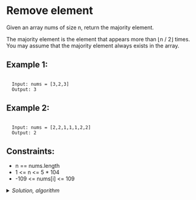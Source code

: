 
# Remove element
Given an array nums of size n, return the majority element.

The majority element is the element that appears more than ⌊n / 2⌋ times. You may assume that the majority element always exists in the array.


## Example 1:
<code>
  Input: nums = [3,2,3]
  Output: 3
</code>

## Example 2:
<code>
  Input: nums = [2,2,1,1,1,2,2]
  Output: 2
</code>



## Constraints:

- n == nums.length
- 1 <= n <= 5 * 104
- -109 <= nums[i] <= 109

<details>
  <summary><i>Solution, algorithm</i></summary>
  <p>
  
  </p>
</details>
